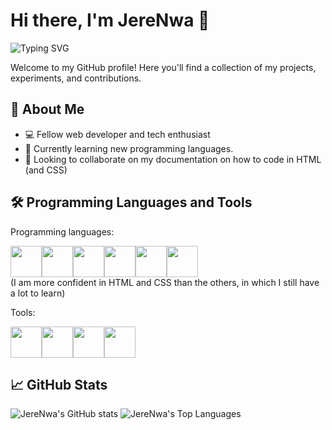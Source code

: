# Hi there, I'm JereNwa 👋

![Typing SVG](https://readme-typing-svg.demolab.com?font=system-ui&pause=1000&color=000000&width=435&lines=Your+average+young+developer+%F0%9F%92%BB)

Welcome to my GitHub profile! Here you'll find a collection of my projects, experiments, and contributions.

## 🚀 About Me

- 💻 Fellow web developer and tech enthusiast
- 🌱 Currently learning new programming languages.
- 👯 Looking to collaborate on my documentation on how to code in HTML (and CSS)

## 🛠️ Programming Languages and Tools
Programming languages:

<img src="https://cdn.jsdelivr.net/gh/devicons/devicon@latest/icons/html5/html5-original-wordmark.svg" height=50 width=50/><img src="https://cdn.jsdelivr.net/gh/devicons/devicon@latest/icons/css3/css3-original-wordmark.svg" height=50 width=50/><img src="https://cdn.jsdelivr.net/gh/devicons/devicon@latest/icons/javascript/javascript-original.svg" height=50 width=50/><img src="https://cdn.jsdelivr.net/gh/devicons/devicon@latest/icons/cplusplus/cplusplus-original.svg" height=50 width=50/><img src="https://cdn.jsdelivr.net/gh/devicons/devicon@latest/icons/swift/swift-original.svg" height=50 width=50/><img src="https://cdn.jsdelivr.net/gh/devicons/devicon@latest/icons/python/python-original.svg" height=50 width=50/><br/>
(I am more confident in HTML and CSS than the others, in which I still have a lot to learn)
          
          

Tools:

<img src="https://cdn.jsdelivr.net/gh/devicons/devicon@latest/icons/github/github-original.svg" height=50 width=50/><img src="https://cdn.jsdelivr.net/gh/devicons/devicon@latest/icons/figma/figma-original.svg" height=50 width=50/><img src="https://cdn.jsdelivr.net/gh/devicons/devicon@latest/icons/canva/canva-original.svg" height=50 width=50/><img src="https://cdn.jsdelivr.net/gh/devicons/devicon@latest/icons/vscode/vscode-original.svg" height=50 width=50/>

## 📈 GitHub Stats

![JereNwa's GitHub stats](https://github-readme-stats.vercel.app/api?username=JereNwa&show_icons=true&theme=default) 
![JereNwa's Top Languages](https://github-readme-stats.vercel.app/api/top-langs/?username=JereNwa&show_icons=true&theme=default) 

<!--
**JereNwa/JereNwa** is a ✨ _special_ ✨ repository because its `README.md` (this file) appears on your GitHub profile.

Here are some ideas to get you started:

- 🔭 I’m currently working on ...
- 🌱 I’m currently learning ...
- 👯 I’m looking to collaborate on ...
- 🤔 I’m looking for help with ...
- 💬 Ask me about ...
- 📫 How to reach me: ...
- 😄 Pronouns: ...
- ⚡ Fun fact: ...
-->
